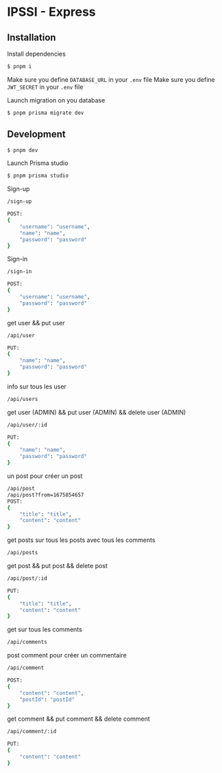 # IPSSI - Express

## Installation
Install dependencies

```bash
$ pnpm i
```

Make sure you define `DATABASE_URL` in your `.env` file
Make sure you define `JWT_SECRET` in your `.env` file

Launch migration on you database

```bash
$ pnpm prisma migrate dev
```

## Development

```bash
$ pnpm dev
```


Launch Prisma studio 
```bash
$ pnpm prisma studio
```


Sign-up
```bash
/sign-up

POST:
{
    "username": "username",
    "name": "name",
    "password": "password"
}
```

Sign-in
```bash
/sign-in

POST:
{
    "username": "username",
    "password": "password"
}
```

get user && put user
```bash
/api/user

PUT:
{
    "name": "name",
    "password": "password"
}
```

info sur tous les user
```bash
/api/users
```

get user (ADMIN) && put user (ADMIN) && delete user (ADMIN)
```bash
/api/user/:id

PUT:
{
    "name": "name",
    "password": "password"
}
```
un post pour créer un post
```bash
/api/post
/api/post?from=1675854657
POST:
{
    "title": "title",
    "content": "content"
}
```
get posts sur tous les posts avec tous les comments
```bash
/api/posts
```

get post && put post && delete post
```bash
/api/post/:id

PUT:
{
    "title": "title",
    "content": "content"
}
```
get sur tous les comments
```bash
/api/comments
```

post comment pour créer un commentaire
```bash
/api/comment

POST:
{
    "content": "content",
    "postId": "postId"
}
```

get comment && put comment && delete comment
```bash
/api/comment/:id

PUT:
{
    "content": "content"
}
```
